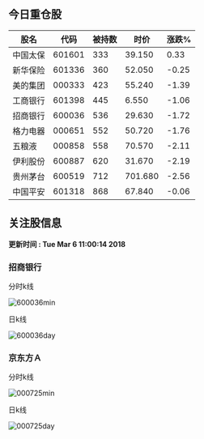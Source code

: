 
## 今日重仓股 

|股名|代码|被持数|时价|涨跌%|
|---|---|---|---|---|
|中国太保|601601|333|39.150|0.33|
|新华保险|601336|360|52.050|-0.25|
|美的集团|000333|423|55.240|-1.39|
|工商银行|601398|445|6.550|-1.06|
|招商银行|600036|536|29.630|-1.72|
|格力电器|000651|552|50.720|-1.76|
|五粮液|000858|558|70.570|-2.11|
|伊利股份|600887|620|31.670|-2.19|
|贵州茅台|600519|712|701.680|-2.56|
|中国平安|601318|868|67.840|-0.06|

## 关注股信息
**更新时间 : Tue Mar  6 11:00:14 2018**
### 招商银行 
分时k线

![600036min](http://image.sinajs.cn/newchart/min/n/sh600036.gif)

日k线

![600036day](http://image.sinajs.cn/newchart/daily/n/sh600036.gif)

### 京东方Ａ 
分时k线

![000725min](http://image.sinajs.cn/newchart/min/n/sz000725.gif)

日k线

![000725day](http://image.sinajs.cn/newchart/daily/n/sz000725.gif)
